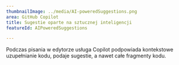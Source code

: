 ```yaml
---
thumbnailImage: ../media/AI-poweredSuggestions.png
area: GitHub Copilot
title: Sugestie oparte na sztucznej inteligencji
featureId: AIPoweredSuggestions

---
```



Podczas pisania w edytorze usługa Copilot podpowiada kontekstowe uzupełnianie kodu, podaje sugestie, a nawet całe fragmenty kodu.

